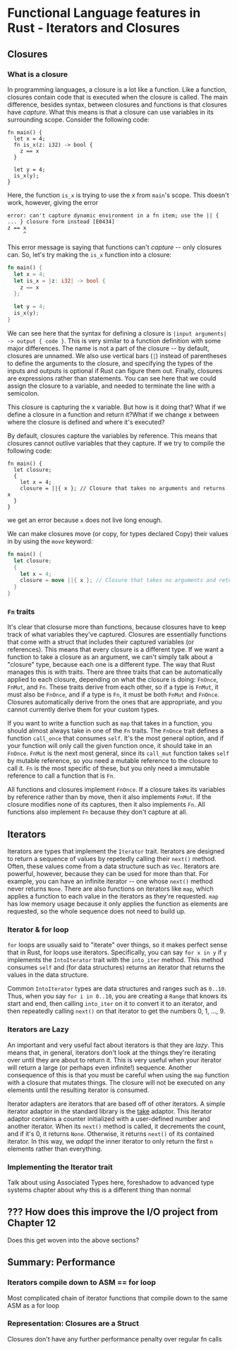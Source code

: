 # Functional Language features in Rust - Iterators and Closures

## Closures

### What is a closure

In programming languages, a closure is a lot like a function. Like a function, closures contain code
that is executed when the closure is called. The main difference, besides syntax, between closures
and functions is that closures have *capture*. What this means is that a closure can use variables
in its surrounding scope. Consider the following code:

```rust,ignore
fn main() {
  let x = 4;
  fn is_x(z: i32) -> bool {
    z == x
  }
  
  let y = 4;
  is_x(y);
}
```

Here, the function `is_x` is trying to use the x from `main`'s scope. This doesn't work, however,
giving the error

```text
error: can't capture dynamic environment in a fn item; use the || { ... } closure form instead [E0434]
z == x
     ^
```

This error message is saying that functions can't *capture* -- only closures can. So, let's try
making the `is_x` function into a closure:
```rust
fn main() {
  let x = 4;
  let is_x = |z: i32| -> bool {
    z == x
  };

  let y = 4;
  is_x(y);
}
```

We can see here that the syntax for defining a closure is `|input arguments| -> output { code }`.
This is very similar to a function definition with some major differences. The name is not a part of
the closure -- by default, closures are unnamed. We also use vertical bars (`|`) instead of
parentheses to define the arguments to the closure, and specifying the types of the inputs and
outputs is optional if Rust can figure them out. Finally, closures are expressions rather than
statements. You can see here that we could assign the closure to a variable, and needed to terminate
the line with a semicolon.

This closure is capturing the x variable. But how is it doing that? What if we define a closure in a
function and return it?What if we change x between where the closure is defined and where it's
executed?

By default, closures capture the variables by reference. This means that closures cannot outlive
variables that they capture. If we try to compile the following code:
```rust,ignore
fn main() {
  let closure;
  {
    let x = 4;
    closure = ||{ x }; // Closure that takes no arguments and returns x
  }
}
```
we get an error because `x` does not live long enough.

We can make closures move (or copy, for types declared Copy) their values in by using the `move`
keyword:
```rust
fn main() {
  let closure;
  {
    let x = 4;
    closure = move ||{ x }; // Closure that takes no arguments and returns x
  }
}
```

### `Fn` traits

It's clear that closurse more than functions, because closures have to keep track of what variables
they've captured. Closures are essentially functions that come with a struct that includes their
captured variables (or references). This means that every closure is a different type. If we want a
function to take a closure as an argument, we can't simply talk about a "closure" type, because each
one is a different type. The way that Rust manages this is with traits. There are three traits that
can be automatically applied to each closure, depending on what the closure is doing: `FnOnce`,
`FnMut`, and `Fn`. These traits derive from each other, so if a type is `FnMut`, it must also be
`FnOnce`, and if a type is `Fn`, it must be both `FnMut` and `FnOnce`. Closures automatically derive
from the ones that are appropriate, and you cannot currently derive them for your custom types.

If you want to write a function such as `map` that takes in a function, you should almost always
take in one of the `Fn` traits. The `FnOnce` trait defines a function `call_once` that consumes
`self`. It's the most general option, and if your function will only call the given function once,
it should take in an `FnOnce`. `FnMut` is the next most general, since its `call_mut` function takes
`self` by mutable reference, so you need a mutable reference to the closure to call it. `Fn` is the
most specific of these, but you only need a immutable reference to call a function that is `Fn`.

All functions and closures implement `FnOnce`. If a closure takes its variables by reference rather
than by move, then it also implements `FnMut`. If the closure modifies none of its captures, then it
also implements `Fn`. All functions also implement `Fn` because they don't capture at all.

## Iterators

Iterators are types that implement the `Iterator` trait. Iterators are designed to return a sequence
of values by repetedly calling their `next()` method. Often, these values come from a data structure
such as `Vec`. Iterators are powerful, however, because they can be used for more than that. For
example, you can have an infinite iterator -- one whose `next()` method never returns `None`. There
are also functions on iterators like `map`, which applies a function to each value in the iterators
as they're requested. `map` has low memory usage because it only applies the function as elements
are requested, so the whole sequence does not need to build up.

### Iterator & for loop

`for` loops are usually said to "iterate" over things, so it makes perfect sense that in Rust, for
loops use iterators. Specifically, you can say `for x in y` if `y` implements the `IntoIterator`
trait with the `into_iter` method. This method consumes `self` and (for data structures) returns an
iterator that returns the values in the data structure.

Common `IntoIterator` types are data structures and ranges such as `0..10`. Thus, when you say `for
i in 0..10`, you are creating a `Range` that knows its start and end, then calling `into_iter` on it
to convert it to an iterator, and then repeatedly calling `next()` on that iterator to get the
numbers 0, 1, ..., 9.

### Iterators are Lazy

An important and very useful fact about iterators is that they are _lazy_. This means that, in
general, iterators don't look at the things they're iterating over until they are about to return
it. This is very useful when your iterator will return a large (or perhaps even infinite!) sequence.
Another consequence of this is that you must be careful when using the `map` function with a closure
that mutates things. The closure will not be executed on any elements until the resulting iterator
is consumed.

Iterator adapters are iterators that are based off of other iterators. A simple iterator adaptor in
the standard library is the [take](https://doc.rust-lang.org/std/iter/struct.Take.html) adaptor.
This iterator adaptor contains a counter initialized with a user-defined number and another
iterator. When its `next()` method is called, it decrements the count, and if it's 0, it returns
`None`. Otherwise, it returns `next()` of its contained iterator. In this way, we _adapt_ the inner
iterator to only return the first `n` elements rather than everything.

### Implementing the Iterator trait

Talk about using Associated Types here, foreshadow to advanced type systems
chapter about why this is a different thing than normal

## ??? How does this improve the I/O project from Chapter 12

Does this get woven into the above sections?

## Summary: Performance

### Iterators compile down to ASM == for loop

Most complicated chain of iterator functions that compile down to the same ASM as a for loop

### Representation: Closures are a Struct

Closures don't have any further performance penalty over regular fn calls

